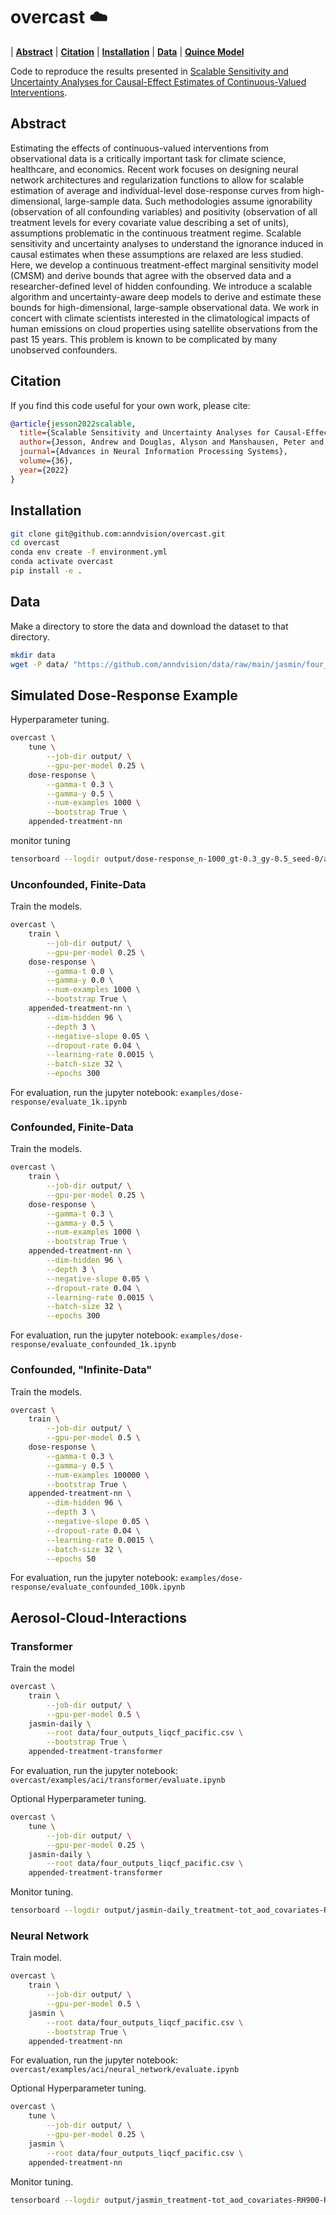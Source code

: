 # overcast ☁️

| **[Abstract](#abstract)**
| **[Citation](#citation)**
| **[Installation](#installation)**
| **[Data](#data)**
| **[Quince Model](#quince)**

Code to reproduce the results presented in [Scalable Sensitivity and Uncertainty Analyses for Causal-Effect Estimates of Continuous-Valued Interventions](https://arxiv.org/abs/2204.10022).

## Abstract

Estimating the effects of continuous-valued interventions from observational data is a critically important task for climate science, healthcare, and economics. Recent work focuses on designing neural network architectures and regularization functions to allow for scalable estimation of average and individual-level dose-response curves from high-dimensional, large-sample data. Such methodologies assume ignorability (observation of all confounding variables) and positivity (observation of all treatment levels for every covariate value describing a set of units), assumptions problematic in the continuous treatment regime. Scalable sensitivity and uncertainty analyses to understand the ignorance induced in causal estimates when these assumptions are relaxed are less studied. Here, we develop a continuous treatment-effect marginal sensitivity model (CMSM) and derive bounds that agree with the observed data and a researcher-defined level of hidden confounding. We introduce a scalable algorithm and uncertainty-aware deep models to derive and estimate these bounds for high-dimensional, large-sample observational data. We work in concert with climate scientists interested in the climatological impacts of human emissions on cloud properties using satellite observations from the past 15 years. This problem is known to be complicated by many unobserved confounders.

## Citation

If you find this code useful for your own work, please cite:

```bibtex
@article{jesson2022scalable,
  title={Scalable Sensitivity and Uncertainty Analyses for Causal-Effect Estimates of Continuous-Valued Interventions},
  author={Jesson, Andrew and Douglas, Alyson and Manshausen, Peter and Solal, Maëlys and Meinshausen, Nicolai and Stier, Philip and Gal, Yarin and Shalit, Uri},
  journal={Advances in Neural Information Processing Systems},
  volume={36},
  year={2022}
}
```

## Installation

```.sh
git clone git@github.com:anndvision/overcast.git
cd overcast
conda env create -f environment.yml
conda activate overcast
pip install -e .
```

## Data

Make a directory to store the data and download the dataset to that directory.

```.sh
mkdir data
wget -P data/ "https://github.com/anndvision/data/raw/main/jasmin/four_outputs_liqcf_pacific.csv"
```

## Simulated Dose-Response Example

Hyperparameter tuning.

```.sh
overcast \
    tune \
        --job-dir output/ \
        --gpu-per-model 0.25 \
    dose-response \
        --gamma-t 0.3 \
        --gamma-y 0.5 \
        --num-examples 1000 \
        --bootstrap True \
    appended-treatment-nn
```

monitor tuning

```.sh
tensorboard --logdir output/dose-response_n-1000_gt-0.3_gy-0.5_seed-0/appended-treatment-nn/bohb/
```

### Unconfounded, Finite-Data

Train the models.

```.sh
overcast \
    train \
        --job-dir output/ \
        --gpu-per-model 0.25 \
    dose-response \
        --gamma-t 0.0 \
        --gamma-y 0.0 \
        --num-examples 1000 \
        --bootstrap True \
    appended-treatment-nn \
        --dim-hidden 96 \
        --depth 3 \
        --negative-slope 0.05 \
        --dropout-rate 0.04 \
        --learning-rate 0.0015 \
        --batch-size 32 \
        --epochs 300
```

For evaluation, run the jupyter notebook: `examples/dose-response/evaluate_1k.ipynb`

### Confounded, Finite-Data

Train the models.

```.sh
overcast \
    train \
        --job-dir output/ \
        --gpu-per-model 0.25 \
    dose-response \
        --gamma-t 0.3 \
        --gamma-y 0.5 \
        --num-examples 1000 \
        --bootstrap True \
    appended-treatment-nn \
        --dim-hidden 96 \
        --depth 3 \
        --negative-slope 0.05 \
        --dropout-rate 0.04 \
        --learning-rate 0.0015 \
        --batch-size 32 \
        --epochs 300
```

For evaluation, run the jupyter notebook: `examples/dose-response/evaluate_confounded_1k.ipynb`

### Confounded, "Infinite-Data"

Train the models.

```.sh
overcast \
    train \
        --job-dir output/ \
        --gpu-per-model 0.5 \
    dose-response \
        --gamma-t 0.3 \
        --gamma-y 0.5 \
        --num-examples 100000 \
        --bootstrap True \
    appended-treatment-nn \
        --dim-hidden 96 \
        --depth 3 \
        --negative-slope 0.05 \
        --dropout-rate 0.04 \
        --learning-rate 0.0015 \
        --batch-size 32 \
        --epochs 50
```

For evaluation, run the jupyter notebook: `examples/dose-response/evaluate_confounded_100k.ipynb`

## Aerosol-Cloud-Interactions

### Transformer

Train the model

```.sh
overcast \
    train \
        --job-dir output/ \
        --gpu-per-model 0.5 \
    jasmin-daily \
        --root data/four_outputs_liqcf_pacific.csv \
        --bootstrap True \
    appended-treatment-transformer
```

For evaluation, run the jupyter notebook: `overcast/examples/aci/transformer/evaluate.ipynb`

Optional Hyperparameter tuning.

```.sh
overcast \
    tune \
        --job-dir output/ \
        --gpu-per-model 0.25 \
    jasmin-daily \
        --root data/four_outputs_liqcf_pacific.csv \
    appended-treatment-transformer
```

Monitor tuning.

```.sh
tensorboard --logdir output/jasmin-daily_treatment-tot_aod_covariates-RH900-RH850-RH700-LTS-EIS-w500-whoi_sst_outcomes-l_re-liq_pc-cod-cwp_bins-1/appended-treatment-nn/bohb/
```

### Neural Network

Train model.

```.sh
overcast \
    train \
        --job-dir output/ \
        --gpu-per-model 0.5 \
    jasmin \
        --root data/four_outputs_liqcf_pacific.csv \
        --bootstrap True \
    appended-treatment-nn
```

For evaluation, run the jupyter notebook: `overcast/examples/aci/neural_network/evaluate.ipynb`

Optional Hyperparameter tuning.

```.sh
overcast \
    tune \
        --job-dir output/ \
        --gpu-per-model 0.25 \
    jasmin \
        --root data/four_outputs_liqcf_pacific.csv \
    appended-treatment-nn
```

Monitor tuning.

```.sh
tensorboard --logdir output/jasmin_treatment-tot_aod_covariates-RH900-RH850-RH700-LTS-EIS-w500-whoi_sst_outcomes-l_re-liq_pc-cod-cwp_bins-1/appended-treatment-nn/bohb/
```
